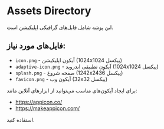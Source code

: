 # Assets Directory

این پوشه شامل فایل‌های گرافیکی اپلیکیشن است.

## فایل‌های مورد نیاز:

- `icon.png` - آیکون اپلیکیشن (1024x1024 پیکسل)
- `adaptive-icon.png` - آیکون تطبیقی اندروید (1024x1024 پیکسل)
- `splash.png` - صفحه شروع (1242x2436 پیکسل)
- `favicon.png` - آیکون وب (32x32 پیکسل)

برای ایجاد آیکون‌های مناسب می‌توانید از ابزارهای آنلاین مانند:
- https://appicon.co/
- https://makeappicon.com/

استفاده کنید.
